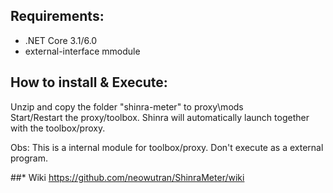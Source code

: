## Requirements: 
* .NET Core 3.1/6.0
* external-interface mmodule

## How to install & Execute:
Unzip and copy the folder "shinra-meter" to proxy\mods\
Start/Restart the proxy/toolbox. Shinra will automatically launch together with the toolbox/proxy.

Obs: This is a internal module for toolbox/proxy. Don't execute as a external program.

##* Wiki 
https://github.com/neowutran/ShinraMeter/wiki
